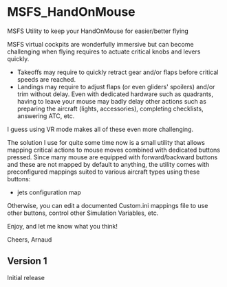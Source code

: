 # MSFS_HandOnMouse
MSFS Utility to keep your HandOnMouse for easier/better flying

MSFS virtual cockpits are wonderfully immersive but can become challenging when flying requires to actuate critical knobs and levers quickly.
* Takeoffs may require to quickly retract gear and/or flaps before critical speeds are reached.
* Landings may require to adjust flaps (or even gliders' spoilers) and/or trim without delay.
Even with dedicated hardware such as quadrants, having to leave your mouse may badly delay other actions such as preparing the aircraft (lights, accessories), completing checklists, answering ATC, etc.

I guess using VR mode makes all of these even more challenging.

The solution I use for quite some time now is a small utility that allows mapping critical actions to mouse moves combined with dedicated buttons pressed.
Since many mouse are equipped with forward/backward buttons and these are not mapped by default to anything, the utility comes with preconfigured mappings suited to various aircraft types using these buttons:
* jets configuration map 

Otherwise, you can edit a documented Custom.ini mappings file to use other buttons, control other Simulation Variables, etc.

Enjoy, and let me know what you think!

Cheers, 
Arnaud

## Version 1

Initial release
